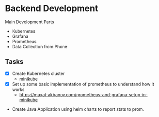 # Backend Development

Main Development Parts
- Kubernetes
- Grafana
- Prometheus
- Data Collection from Phone

## Tasks

- [x] Create Kubernetes cluster
    - minikube
- [x] Set up some basic implementation of prometheus to understand how it works
    - https://maxat-akbanov.com/prometheus-and-grafana-setup-in-minikube
- Create Java Application using helm charts to report stats to prom.
